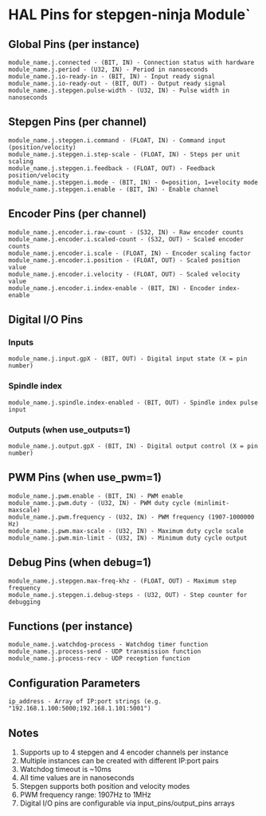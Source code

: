 # HAL Pins for stepgen-ninja Module`

## Global Pins (per instance)

``` .hal
module_name.j.connected - (BIT, IN) - Connection status with hardware
module_name.j.period - (U32, IN) - Period in nanoseconds
module_name.j.io-ready-in - (BIT, IN) - Input ready signal
module_name.j.io-ready-out - (BIT, OUT) - Output ready signal
module_name.j.stepgen.pulse-width - (U32, IN) - Pulse width in nanoseconds
```

## Stepgen Pins (per channel)

``` .hal
module_name.j.stepgen.i.command - (FLOAT, IN) - Command input (position/velocity)
module_name.j.stepgen.i.step-scale - (FLOAT, IN) - Steps per unit scaling
module_name.j.stepgen.i.feedback - (FLOAT, OUT) - Feedback position/velocity
module_name.j.stepgen.i.mode - (BIT, IN) - 0=position, 1=velocity mode
module_name.j.stepgen.i.enable - (BIT, IN) - Enable channel
```

## Encoder Pins (per channel)

``` .hal
module_name.j.encoder.i.raw-count - (S32, IN) - Raw encoder counts
module_name.j.encoder.i.scaled-count - (S32, OUT) - Scaled encoder counts
module_name.j.encoder.i.scale - (FLOAT, IN) - Encoder scaling factor
module_name.j.encoder.i.position - (FLOAT, OUT) - Scaled position value
module_name.j.encoder.i.velocity - (FLOAT, OUT) - Scaled velocity value
module_name.j.encoder.i.index-enable - (BIT, IN) - Encoder index-enable
```

## Digital I/O Pins

### Inputs

``` .hal
module_name.j.input.gpX - (BIT, OUT) - Digital input state (X = pin number)
```

### Spindle index

``` .hal
module_name.j.spindle.index-enabled - (BIT, OUT) - Spindle index pulse input
```

### Outputs (when use_outputs=1)

``` .hal
module_name.j.output.gpX - (BIT, IN) - Digital output control (X = pin number)
```

## PWM Pins (when use_pwm=1)

``` .hal
module_name.j.pwm.enable - (BIT, IN) - PWM enable
module_name.j.pwm.duty - (U32, IN) - PWM duty cycle (minlimit-maxscale)
module_name.j.pwm.frequency - (U32, IN) - PWM frequency (1907-1000000 Hz)
module_name.j.pwm.max-scale - (U32, IN) - Maximum duty cycle scale
module_name.j.pwm.min-limit - (U32, IN) - Minimum duty cycle output
```

## Debug Pins (when debug=1)

``` .hal
module_name.j.stepgen.max-freq-khz - (FLOAT, OUT) - Maximum step frequency
module_name.j.stepgen.i.debug-steps - (U32, OUT) - Step counter for debugging
```

## Functions (per instance)

``` .hal
module_name.j.watchdog-process - Watchdog timer function
module_name.j.process-send - UDP transmission function
module_name.j.process-recv - UDP reception function
```

## Configuration Parameters

``` .hal
ip_address - Array of IP:port strings (e.g. "192.168.1.100:5000;192.168.1.101:5001")
```

## Notes

1. Supports up to 4 stepgen and 4 encoder channels per instance
2. Multiple instances can be created with different IP:port pairs
3. Watchdog timeout is ~10ms
4. All time values are in nanoseconds
5. Stepgen supports both position and velocity modes
6. PWM frequency range: 1907Hz to 1MHz
7. Digital I/O pins are configurable via input_pins/output_pins arrays